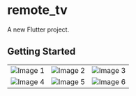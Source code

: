 # remote_tv

A new Flutter project.

## Getting Started

 <table>
        <tr>
            <td><img src="https://github.com/user-attachments/assets/060309e4-cd62-441f-800b-6a16ee2c586f" alt="Image 1"></td>
            <td><img src="https://github.com/user-attachments/assets/611ba310-f9f2-45c4-83b2-1fa553a5acfe" alt="Image 2"></td>
            <td><img src="https://github.com/user-attachments/assets/17448a17-f88f-4524-a184-3ba7ef5ded31" alt="Image 3"></td>
        </tr>
        <tr>
            <td><img src="https://github.com/user-attachments/assets/28cc8718-cc09-436f-b9d6-91c20f3aae4f" alt="Image 4"></td>
            <td><img src="https://github.com/user-attachments/assets/3fac7622-e9eb-460d-96d7-27ff2d12656b" alt="Image 5"></td>
            <td><img src="https://github.com/user-attachments/assets/2c19297d-8091-4986-b8a6-801169ff46bb" alt="Image 6"></td>
        </tr>
    </table>
